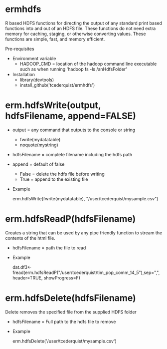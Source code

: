 # ermhdfs
R based HDFS functions for directing the output of any standard print based functions into and out of an HDFS file. These functions do not need extra memory for caching, staging, or otherwise converting values. These functions are simple, fast, and memory efficient.

Pre-requisites
* Environment variable
  * HADOOP_CMD = location of the hadoop command line executable such as when running 'hadoop fs -ls /anHdfsFolder'
* Installation
  * library(devtools)
  * install_github('tcederquist/ermhdfs')

# erm.hdfsWrite(output, hdfsFilename, append=FALSE)

* output = any command that outputs to the console or string
  * fwrite(mydatatable)
  * noquote(mystring)
* hdfsFilename = complete filename including the hdfs path
* append = default of false
  * False = delete the hdfs file before writing
  * True = append to the existing file
* Example

     erm.hdfsWrite(fwrite(mydatatable), "/user/tcederquist/mysample.csv")

# erm.hdfsReadP(hdfsFilename)
Creates a string that can be used by any pipe friendly function to stream the contents of the html file.

* hdfsFilename = path the file to read
* Example

     dat.df3<-fread(erm.hdfsReadP("/user/tcederquist/tim_pop_comm_14_5"),sep=",", header=TRUE, showProgress=F)
     
# erm.hdfsDelete(hdfsFilename)
Delete removes the specified file from the supplied HDFS folder

* hdfsFilename = Full path to the hdfs file to remove
* Example

     erm.hdfsDelete('/user/tcederquist/mysample.csv')
